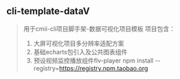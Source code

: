 ## cli-template-dataV
> 用于cmii-cli项目脚手架-数据可视化项目模板
> 项目包含： 
> 1. 大屏可视化项目多分辨率适配方案
> 2. 基础echarts包引入及公共图表组件
> 3. 预设视频监控播放组件flv-player
npm install --registry=https://registry.npm.taobao.org



